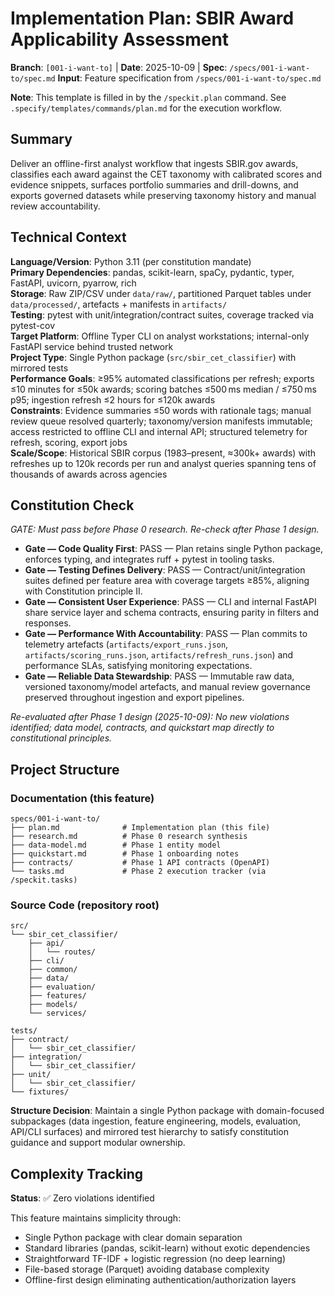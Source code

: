 # Implementation Plan: SBIR Award Applicability Assessment

**Branch**: `[001-i-want-to]` | **Date**: 2025-10-09 | **Spec**: `/specs/001-i-want-to/spec.md`
**Input**: Feature specification from `/specs/001-i-want-to/spec.md`

**Note**: This template is filled in by the `/speckit.plan` command. See `.specify/templates/commands/plan.md` for the execution workflow.

## Summary

Deliver an offline-first analyst workflow that ingests SBIR.gov awards, classifies each award against the CET taxonomy with calibrated scores and evidence snippets, surfaces portfolio summaries and drill-downs, and exports governed datasets while preserving taxonomy history and manual review accountability.

## Technical Context

**Language/Version**: Python 3.11 (per constitution mandate)  
**Primary Dependencies**: pandas, scikit-learn, spaCy, pydantic, typer, FastAPI, uvicorn, pyarrow, rich  
**Storage**: Raw ZIP/CSV under `data/raw/`, partitioned Parquet tables under `data/processed/`, artefacts + manifests in `artifacts/`  
**Testing**: pytest with unit/integration/contract suites, coverage tracked via pytest-cov  
**Target Platform**: Offline Typer CLI on analyst workstations; internal-only FastAPI service behind trusted network  
**Project Type**: Single Python package (`src/sbir_cet_classifier`) with mirrored tests  
**Performance Goals**: ≥95% automated classifications per refresh; exports ≤10 minutes for ≤50k awards; scoring batches ≤500 ms median / ≤750 ms p95; ingestion refresh ≤2 hours for ≤120k awards  
**Constraints**: Evidence summaries ≤50 words with rationale tags; manual review queue resolved quarterly; taxonomy/version manifests immutable; access restricted to offline CLI and internal API; structured telemetry for refresh, scoring, export jobs  
**Scale/Scope**: Historical SBIR corpus (1983–present, ≈300k+ awards) with refreshes up to 120k records per run and analyst queries spanning tens of thousands of awards across agencies

## Constitution Check

*GATE: Must pass before Phase 0 research. Re-check after Phase 1 design.*

- **Gate — Code Quality First**: PASS — Plan retains single Python package, enforces typing, and integrates ruff + pytest in tooling tasks.  
- **Gate — Testing Defines Delivery**: PASS — Contract/unit/integration suites defined per feature area with coverage targets ≥85%, aligning with Constitution principle II.  
- **Gate — Consistent User Experience**: PASS — CLI and internal FastAPI share service layer and schema contracts, ensuring parity in filters and responses.  
- **Gate — Performance With Accountability**: PASS — Plan commits to telemetry artefacts (`artifacts/export_runs.json`, `artifacts/scoring_runs.json`, `artifacts/refresh_runs.json`) and performance SLAs, satisfying monitoring expectations.  
- **Gate — Reliable Data Stewardship**: PASS — Immutable raw data, versioned taxonomy/model artefacts, and manual review governance preserved throughout ingestion and export pipelines.

*Re-evaluated after Phase 1 design (2025-10-09): No new violations identified; data model, contracts, and quickstart map directly to constitutional principles.*

## Project Structure

### Documentation (this feature)

```
specs/001-i-want-to/
├── plan.md              # Implementation plan (this file)
├── research.md          # Phase 0 research synthesis
├── data-model.md        # Phase 1 entity model
├── quickstart.md        # Phase 1 onboarding notes
├── contracts/           # Phase 1 API contracts (OpenAPI)
└── tasks.md             # Phase 2 execution tracker (via /speckit.tasks)
```

### Source Code (repository root)

```
src/
└── sbir_cet_classifier/
    ├── api/
    │   └── routes/
    ├── cli/
    ├── common/
    ├── data/
    ├── evaluation/
    ├── features/
    ├── models/
    └── services/

tests/
├── contract/
│   └── sbir_cet_classifier/
├── integration/
│   └── sbir_cet_classifier/
├── unit/
│   └── sbir_cet_classifier/
└── fixtures/
```

**Structure Decision**: Maintain a single Python package with domain-focused subpackages (data ingestion, feature engineering, models, evaluation, API/CLI surfaces) and mirrored test hierarchy to satisfy constitution guidance and support modular ownership.

## Complexity Tracking

**Status**: ✅ Zero violations identified

This feature maintains simplicity through:
- Single Python package with clear domain separation
- Standard libraries (pandas, scikit-learn) without exotic dependencies
- Straightforward TF-IDF + logistic regression (no deep learning)
- File-based storage (Parquet) avoiding database complexity
- Offline-first design eliminating authentication/authorization layers
